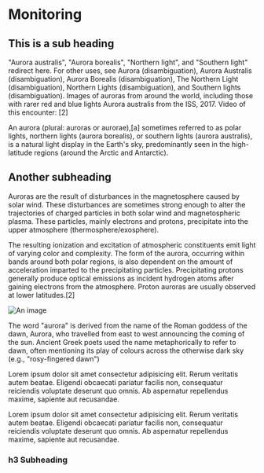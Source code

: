# Monitoring

## This is a sub heading
"Aurora australis", "Aurora borealis", "Northern light", and "Southern light" redirect here. For other uses, see Aurora (disambiguation), Aurora Australis (disambiguation), Aurora Borealis (disambiguation), The Northern Light (disambiguation), Northern Lights (disambiguation), and Southern lights (disambiguation).
Images of auroras from around the world, including those with rarer red and blue lights
Aurora australis from the ISS, 2017. Video of this encounter: [2]

An aurora (plural: auroras or aurorae),[a] sometimes referred to as polar lights, northern lights (aurora borealis), or southern lights (aurora australis), is a natural light display in the Earth's sky, predominantly seen in the high-latitude regions (around the Arctic and Antarctic).

## Another subheading

Auroras are the result of disturbances in the magnetosphere caused by solar wind. These disturbances are sometimes strong enough to alter the trajectories of charged particles in both solar wind and magnetospheric plasma. These particles, mainly electrons and protons, precipitate into the upper atmosphere (thermosphere/exosphere).

The resulting ionization and excitation of atmospheric constituents emit light of varying color and complexity. The form of the aurora, occurring within bands around both polar regions, is also dependent on the amount of acceleration imparted to the precipitating particles. Precipitating protons generally produce optical emissions as incident hydrogen atoms after gaining electrons from the atmosphere. Proton auroras are usually observed at lower latitudes.[2] 

![An image](./new.jpg)

The word "aurora" is derived from the name of the Roman goddess of the dawn, Aurora, who travelled from east to west announcing the coming of the sun. Ancient Greek poets used the name metaphorically to refer to dawn, often mentioning its play of colours across the otherwise dark sky (e.g., "rosy-fingered dawn")

Lorem ipsum dolor sit amet consectetur adipisicing elit. Rerum veritatis autem beatae. Eligendi obcaecati pariatur facilis non, consequatur reiciendis voluptate deserunt quo omnis. Ab aspernatur repellendus maxime, sapiente aut recusandae.

Lorem ipsum dolor sit amet consectetur adipisicing elit. Rerum veritatis autem beatae. Eligendi obcaecati pariatur facilis non, consequatur reiciendis voluptate deserunt quo omnis. Ab aspernatur repellendus maxime, sapiente aut recusandae.


### h3 Subheading
